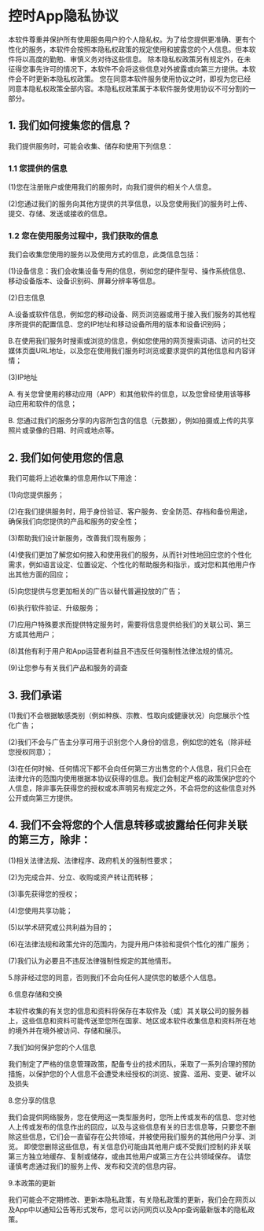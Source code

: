 # 控时App隐私协议

本软件尊重并保护所有使用服务用户的个人隐私权。为了给您提供更准确、更有个性化的服务，本软件会按照本隐私权政策的规定使用和披露您的个人信息。但本软件将以高度的勤勉、审慎义务对待这些信息。 除本隐私权政策另有规定外，在未征得您事先许可的情况下，本软件不会将这些信息对外披露或向第三方提供。本软件会不时更新本隐私权政策。 您在同意本软件服务使用协议之时，即视为您已经同意本隐私权政策全部内容。本隐私权政策属于本软件服务使用协议不可分割的一部分。

## 1. 我们如何搜集您的信息？

我们提供服务时，可能会收集、储存和使用下列信息：

### 1.1 您提供的信息

(1)您在注册账户或使用我们的服务时，向我们提供的相关个人信息。

(2)您通过我们的服务向其他方提供的共享信息，以及您使用我们的服务时上传、提交、存储、发送或接收的信息。

### 1.2 您在使用服务过程中，我们获取的信息

我们会收集您使用的服务以及使用方式的信息，此类信息包括：

(1)设备信息：我们会收集设备专用的信息，例如您的硬件型号、操作系统信息、移动设备版本、设备识别码、屏幕分辨率等信息。

(2)日志信息

A.设备或软件信息，例如您的移动设备、网页浏览器或用于接入我们服务的其他程序所提供的配置信息、您的IP地址和移动设备所用的版本和设备识别码；

B.在使用我们服务时搜索或浏览的信息，例如您使用的网页搜索词语、访问的社交媒体页面URL地址，以及您在使用我们服务时浏览或要求提供的其他信息和内容详情；

(3)IP地址

A. 有关您曾使用的移动应用（APP）和其他软件的信息，以及您曾经使用该等移动应用和软件的信息；

B. 您通过我们的服务分享的内容所包含的信息（元数据），例如拍摄或上传的共享照片或录像的日期、时间或地点等。

## 2. 我们如何使用您的信息

我们可能将上述收集的信息用作以下用途：

(1)向您提供服务；

(2)在我们提供服务时，用于身份验证、客户服务、安全防范、存档和备份用途，确保我们向您提供的产品和服务的安全性；

(3)帮助我们设计新服务，改善我们现有服务；

(4)使我们更加了解您如何接入和使用我们的服务，从而针对性地回应您的个性化需求，例如语言设定、位置设定、个性化的帮助服务和指示，或对您和其他用户作出其他方面的回应；

(5)向您提供与您更加相关的广告以替代普遍投放的广告；

(6)执行软件验证、升级服务；

(7)应用户特殊要求而提供特定服务时，需要将信息提供给我们的关联公司、第三方或其他用户；

(8)其他有利于用户和App运营者利益且不违反任何强制性法律法规的情况。

(9)让您参与有关我们产品和服务的调查

## 3. 我们承诺

(1)我们不会根据敏感类别（例如种族、宗教、性取向或健康状况）向您展示个性化广告；

(2)我们不会与广告主分享可用于识别您个人身份的信息，例如您的姓名（除非经您授权同意）；

(3)在任何时候、任何情况下都不会向任何第三方出售您的个人信息，我们只会在法律允许的范围内使用根据本协议获得的信息。我们会制定严格的政策保护您的个人信息，除非事先获得您的授权或本声明另有规定之外，不会将您的这些信息对外公开或向第三方提供。

## 4. 我们不会将您的个人信息转移或披露给任何非关联的第三方，除非：

(1)相关法律法规、法律程序、政府机关的强制性要求；

(2)为完成合并、分立、收购或资产转让而转移；

(3)事先获得您的授权；

(4)您使用共享功能；

(5)以学术研究或公共利益为目的；

(6)在法律法规和政策允许的范围内，为提升用户体验和提供个性化的推广服务；

(7)我们认为必要且不违反法律强制性规定的其他情形。

5.除非经过您的同意，否则我们不会向任何人提供您的敏感个人信息。

6.信息存储和交换

本软件收集的有关您的信息和资料将保存在本软件及（或）其关联公司的服务器上，这些信息和资料可能传送至您所在国家、地区或本软件收集信息和资料所在地的境外并在境外被访问、存储和展示。

7.我们如何保护您的个人信息

我们制定了严格的信息管理政策，配备专业的技术团队，采取了一系列合理的预防措施，以保护您的个人信息不会遭受未经授权的浏览、披露、滥用、变更、破坏以及损失

8.您分享的信息

我们会提供网络服务，您在使用这一类型服务时，您所上传或发布的信息、您对他人上传或发布的信息作出的回应，以及与这些信息有关的日志信息等，只要您不删除这些信息，它们会一直留存在公共领域，并被使用我们服务的其他用户分享、浏览。 即使您删除这些信息，有关信息仍可能由其他用户或不受我们控制的非关联第三方独立地缓存、复制或储存，或由其他用户或第三方在公共领域保存。 请您谨慎考虑通过我们的服务上传、发布和交流的信息内容。

9.本政策的更新

我们可能会不定期修改、更新本隐私政策，有关隐私政策的更新，我们会在网页以及App中以通知公告等形式发布，您可以访问网页以及App查询最新版本的隐私政策。
